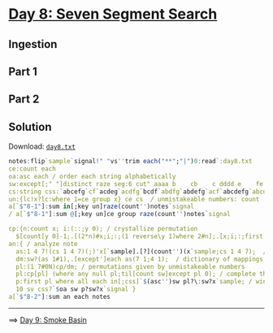 # [Day 8: Seven Segment Search](https://adventofcode.com/2021/day/8)

## Ingestion

## Part 1

## Part 2

## Solution

Download: 
[`day8.txt`](./data/day8.txt)

```q
notes:flip`sample`signal!" "vs''trim each("**";"|")0:read`:day8.txt
ce:count each
oa:asc each / order each string alphabetically
sw:except[;" "]distinct raze seg:6 cut" aaaa b    cb    c dddd e    fe    f gggg " / segments and signal wires
cs:string css:`abcefg`cf`acdeg`acdfg`bcdf`abdfg`abdefg`acf`abcdefg`abcdfg / canonical signals
un:{lc!x?lc:where 1=ce group x} ce cs  / unmistakeable numbers: count | #
a[`$"8-1"]:sum in[;key un]raze(count'')notes`signal
/ a[`$"8-1"]:sum @[;key un]ce group raze(count'')notes`signal

cp:{n:count x; i:(::;y 0); / crystallize permutation 
  $[count[y 0]-1;.[(2*n)#x;i;:;(1 reverse\y 1)where 2#n];.[x;i;:;first y 1]] }
an:{ / analyze note
  as:1 4 7!(cs 1 4 7)(;)'x[`sample].[?](count'')(x`sample;cs 1 4 7);  / analysis samples
  dm:sw?(as 1#1),.[except']each as(7 1;4 1);  / dictionary of mappings
  pl:(1 7#0N)cp/dm; / permutations given by unmistakeable numbers
  pl:cp[pl] (where any null pl;til[count sw]except pl 0); / complete the permutation list
  p:first pl where all each in[;css]`$(asc'')sw pl?\:sw?x`sample; / winning permutation
  10 sv css?`$oa sw p?sw?x`signal }
a[`$"8-2"]:sum an each notes
```

---
==>
[Day 9: Smoke Basin](./09-smoke-basin.md)